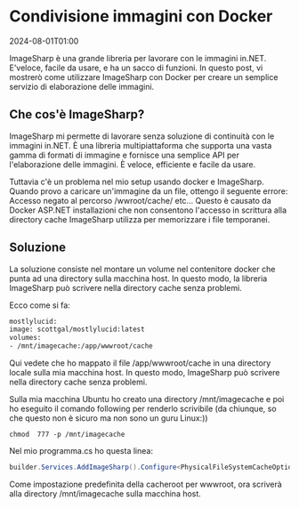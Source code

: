 # Condivisione immagini con Docker

<datetime class="hidden">2024-08-01T01:00</datetime>

<!--category-- Docker, ImageSharp -->
ImageSharp è una grande libreria per lavorare con le immagini in.NET. E'veloce, facile da usare, e ha un sacco di funzioni. In questo post, vi mostrerò come utilizzare ImageSharp con Docker per creare un semplice servizio di elaborazione delle immagini.

## Che cos'è ImageSharp?

ImageSharp mi permette di lavorare senza soluzione di continuità con le immagini in.NET. È una libreria multipiattaforma che supporta una vasta gamma di formati di immagine e fornisce una semplice API per l'elaborazione delle immagini. È veloce, efficiente e facile da usare.

Tuttavia c'è un problema nel mio setup usando docker e ImageSharp. Quando provo a caricare un'immagine da un file, ottengo il seguente errore:
Accesso negato al percorso /wwroot/cache/ etc...
Questo è causato da Docker ASP.NET installazioni che non consentono l'accesso in scrittura alla directory cache ImageSharp utilizza per memorizzare i file temporanei.

## Soluzione

La soluzione consiste nel montare un volume nel contenitore docker che punta ad una directory sulla macchina host. In questo modo, la libreria ImageSharp può scrivere nella directory cache senza problemi.

Ecco come si fa:

```dockerfile
mostlylucid:
image: scottgal/mostlylucid:latest
volumes:
- /mnt/imagecache:/app/wwwroot/cache
```

Qui vedete che ho mappato il file /app/wwwroot/cache in una directory locale sulla mia macchina host. In questo modo, ImageSharp può scrivere nella directory cache senza problemi.

Sulla mia macchina Ubuntu ho creato una directory /mnt/imagecache e poi ho eseguito il comando following per renderlo scrivibile (da chiunque, so che questo non è sicuro ma non sono un guru Linux:))

```shell
chmod  777 -p /mnt/imagecache
```

Nel mio programma.cs ho questa linea:

```csharp
builder.Services.AddImageSharp().Configure<PhysicalFileSystemCacheOptions>(options => options.CacheFolder = "cache");
```

Come impostazione predefinita della cacheroot per wwwroot, ora scriverà alla directory /mnt/imagecache sulla macchina host.